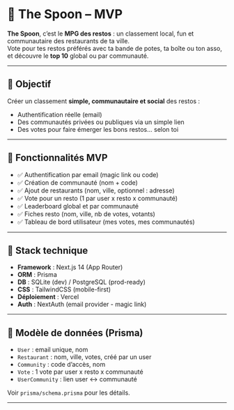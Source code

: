 # 🥄 The Spoon – MVP

**The Spoon**, c’est le **MPG des restos** : un classement local, fun et communautaire des restaurants de ta ville.  
Vote pour tes restos préférés avec ta bande de potes, ta boîte ou ton asso, et découvre le **top 10** global ou par communauté.

---

## 🎯 Objectif

Créer un classement **simple, communautaire et social** des restos :  
- Authentification réelle (email)  
- Des communautés privées ou publiques via un simple lien  
- Des votes pour faire émerger les bons restos… selon toi

---

## 🚀 Fonctionnalités MVP

- ✅ Authentification par email (magic link ou code)
- ✅ Création de communauté (nom + code)
- ✅ Ajout de restaurants (nom, ville, optionnel : adresse)
- ✅ Vote pour un resto (1 par user x resto x communauté)
- ✅ Leaderboard global et par communauté
- ✅ Fiches resto (nom, ville, nb de votes, votants)
- ✅ Tableau de bord utilisateur (mes votes, mes communautés)

---

## 🧱 Stack technique

- **Framework** : Next.js 14 (App Router)
- **ORM** : Prisma
- **DB** : SQLite (dev) / PostgreSQL (prod-ready)
- **CSS** : TailwindCSS (mobile-first)
- **Déploiement** : Vercel
- **Auth** : NextAuth (email provider - magic link)

---

## 📐 Modèle de données (Prisma)

- `User` : email unique, nom
- `Restaurant` : nom, ville, votes, créé par un user
- `Community` : code d’accès, nom
- `Vote` : 1 vote par user x resto x communauté
- `UserCommunity` : lien user ↔ communauté

Voir `prisma/schema.prisma` pour les détails.

---

